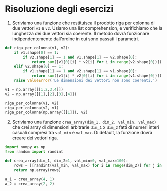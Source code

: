 # Risoluzione degli esercizi

1. Scriviamo una funzione che restituisca il prodotto riga per colonna di due vettori `v1` e `v2`. Usiamo una list comprehension, e verifichiamo che la lunghezza dei due vettori sia coerente. Il metodo dovrà funzionare indipendentemente dall’ordine in cui sono passati i parametri.

```py
def riga_per_colonna(v1, v2):
	if v1.shape[0] == 1:
		if v2.shape[1] == 1 and v1.shape[1] == v2.shape[0]:
			return sum([v1[0][i] * v2[i] for i in range(v2.shape[0])])
	elif v2.shape[0] == 1:
		if v1.shape[1] == 1 and v2.shape[1] == v1.shape[0]:
			return sum([v1[i] * v2[0][i] for i in range(v1.shape[0])])
	raise ValueError('Le dimensioni dei vettori non sono coerenti.')

v1 = np.array([[1,2,3,4]])
v2 = np.array([[1],[2],[3],[4]])

riga_per_colonna(v1, v2)
riga_per_colonna(v2, v1)
riga_per_colonna(np.array([[1]]), v2)
```

2. Scriviamo una funzione `crea_array(dim_1, dim_2, val_min, val_max)` che crei array di dimensioni arbitrarie `dim_1` x `dim_2` fatti di numeri interi casuali compresi tra `val_min` e `val_max`. Di default, la funzione dovrà creare dei vettori riga.

```py
import numpy as np
from random import randint

def crea_array(dim_1, dim_2=1, val_min=0, val_max=100):
	rows = [[randint(val_min, val_max) for i in range(dim_2)] for j in range(dim_1)]
	return np.array(rows)

a_1 = crea_array(4, 1)
a_2 = crea_array(2, 2)
```
